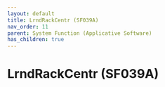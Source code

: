 ```yaml
---
layout: default
title: LrndRackCentr (SF039A)
nav_order: 11
parent: System Function (Applicative Software)
has_children: true
---
```

# LrndRackCentr (SF039A)
